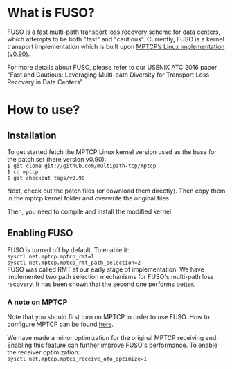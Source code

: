 # What is FUSO?
FUSO is a fast multi-path transport loss recovery scheme for data centers, which attempts to be both "fast" and "cautious".
Currently, FUSO is a kernel transport implementation which is built upon [MPTCP’s Linux implementation (v0.90)](http://multipath-tcp.org/pmwiki.php?n=Main.Release90).

For more details about FUSO, please refer to our USENIX ATC 2016 paper "Fast and Cautious: Leveraging Multi-path Diversity for Transport Loss Recovery in Data Centers"

# How to use?
## Installation
To get started fetch the MPTCP Linux kernel version used as the base for the patch set (here version v0.90):  
`$ git clone git://github.com/multipath-tcp/mptcp`  
`$ cd mptcp`  
`$ git checkout tags/v0.90`

Next, check out the patch files (or download them directly). Then copy them in the mptcp kernel folder and overwrite the original files.

Then, you need to compile and install the modified kernel. 

## Enabling FUSO
FUSO is turned off by default. To enable it:  
`sysctl net.mptcp.mptcp_rmt=1`  
`sysctl net.mptcp.mptcp_rmt_path_selection=2`  
FUSO was called RMT at our early stage of implementation. We have implemented two path selection mechanisms for FUSO's multi-path loss recovery. It has been shown that the second one performs better.

### A note on MPTCP
Note that you should first turn on MPTCP in order to use FUSO. How to configure MPTCP can be found [here](http://multipath-tcp.org/pmwiki.php/Users/ConfigureMPTCP).

We have made a minor optimization for the original MPTCP receiving end. Enabling this feature can further improve FUSO's performance. To enable the receiver optimization:  
`sysctl net.mptcp.mptcp_receive_ofo_optimize=1`
